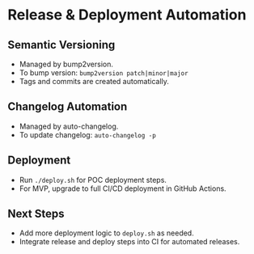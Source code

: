 # Release & Deployment Automation

## Semantic Versioning
- Managed by bump2version.
- To bump version: `bump2version patch|minor|major`
- Tags and commits are created automatically.

## Changelog Automation
- Managed by auto-changelog.
- To update changelog: `auto-changelog -p`

## Deployment
- Run `./deploy.sh` for POC deployment steps.
- For MVP, upgrade to full CI/CD deployment in GitHub Actions.

## Next Steps
- Add more deployment logic to `deploy.sh` as needed.
- Integrate release and deploy steps into CI for automated releases.
